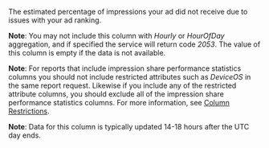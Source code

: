 The estimated percentage of impressions your ad did not receive due to issues with your ad ranking. 

**Note**: You may not include this column with *Hourly* or *HourOfDay* aggregation, and if specified the service will return code *2053*. The value of this column is empty if the data is not available.

**Note**: For reports that include impression share performance statistics columns you should not include restricted attributes such as *DeviceOS* in the same report request. Likewise if you include any of the restricted attribute columns, you should exclude all of the impression share performance statistics columns. For more information, see [Column Restrictions](http://go.microsoft.com/fwlink/?LinkID=627131).

**Note**: Data for this column is typically updated 14-18 hours after the UTC day ends.